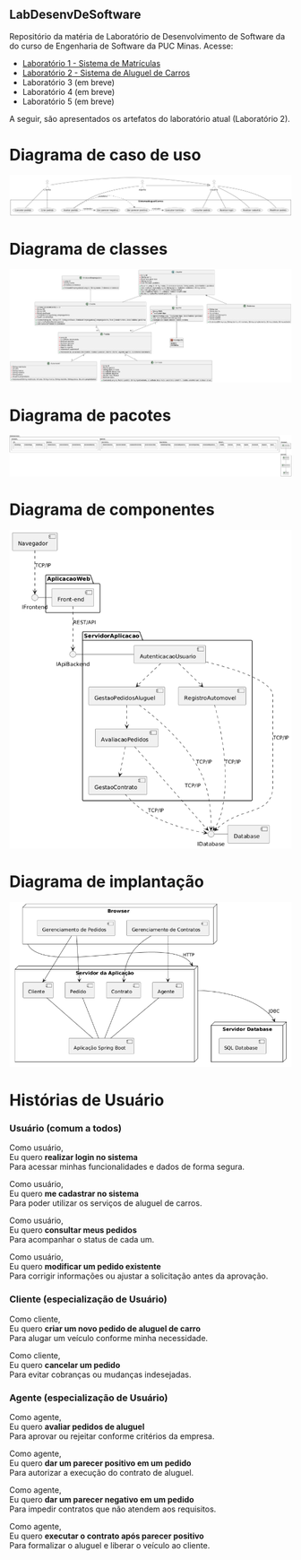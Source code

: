 ## LabDesenvDeSoftware
Repositório da matéria de Laboratório de Desenvolvimento de Software da do curso de Engenharia de Software da PUC Minas. Acesse:

- [Laboratório 1 - Sistema de Matrículas](https://github.com/juliavianna/LabDesenvDeSoftware/tree/main/laboratorio1)
- [Laboratório 2 - Sistema de Aluguel de Carros](https://github.com/juliavianna/LabDesenvDeSoftware/tree/main/laboratorio2)
- Laboratório 3 (em breve)
- Laboratório 4 (em breve)
- Laboratório 5 (em breve)

A seguir, são apresentados os artefatos do laboratório atual (Laboratório 2).

# Diagrama de caso de uso
![Diagrama de caso de uso](laboratorio2/projeto/diagramaCasosUso/20250406_diagramaCasosDeUso.png)

# Diagrama de classes
![Diagrama de classes](laboratorio2/projeto/diagramaClasses/20250406_diagramaClasses.png)

# Diagrama de pacotes
![Diagrama de pacotes](laboratorio2/projeto/diagramaPacotes/package-diagram.png)

# Diagrama de componentes
![Diagrama de componentes](laboratorio2/projeto/diagramaComponentes/202503_DiagramaComponentes.png)

# Diagrama de implantação
![Diagrama de implantação](laboratorio2/projeto/diagramaDeImplantacao/implantation-diagram.png)

# Histórias de Usuário

### Usuário (comum a todos)

Como usuário,<br> 
Eu quero **realizar login no sistema**<br>
Para acessar minhas funcionalidades e dados de forma segura.

Como usuário,<br> 
Eu quero **me cadastrar no sistema**<br>
Para poder utilizar os serviços de aluguel de carros.

Como usuário,<br> 
Eu quero **consultar meus pedidos**<br>
Para acompanhar o status de cada um.

Como usuário,<br> 
Eu quero **modificar um pedido existente**<br>
Para corrigir informações ou ajustar a solicitação antes da aprovação.

### Cliente (especialização de Usuário)

Como cliente,<br> 
Eu quero **criar um novo pedido de aluguel de carro**<br>
Para alugar um veículo conforme minha necessidade.

Como cliente,<br> 
Eu quero **cancelar um pedido**<br>
Para evitar cobranças ou mudanças indesejadas.

### Agente (especialização de Usuário)

Como agente,<br> 
Eu quero **avaliar pedidos de aluguel**<br>
Para aprovar ou rejeitar conforme critérios da empresa.

Como agente,<br> 
Eu quero **dar um parecer positivo em um pedido**<br>
Para autorizar a execução do contrato de aluguel.

Como agente,<br> 
Eu quero **dar um parecer negativo em um pedido**<br>
Para impedir contratos que não atendem aos requisitos.

Como agente,<br> 
Eu quero **executar o contrato após parecer positivo**<br>
Para formalizar o aluguel e liberar o veículo ao cliente.